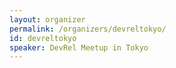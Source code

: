 ```yaml
---
layout: organizer
permalink: /organizers/devreltokyo/
id: devreltokyo
speaker: DevRel Meetup in Tokyo
---
```

